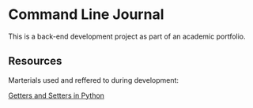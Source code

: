 # Command Line Journal
This is a back-end development project as part of an academic portfolio.

## Resources

Marterials used and reffered to during development:

[Getters and Setters in Python](https://www.geeksforgeeks.org/getter-and-setter-in-python/)